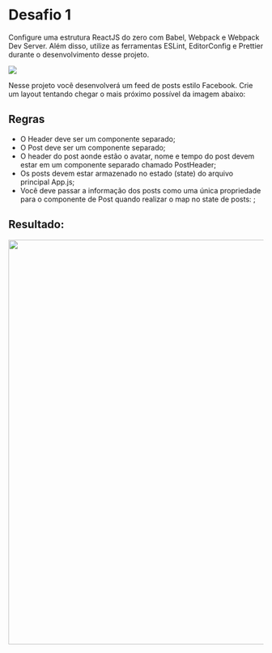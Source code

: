 # Desafio 1

Configure uma estrutura ReactJS do zero com Babel, Webpack e Webpack Dev Server. Além disso, utilize as ferramentas ESLint, EditorConfig e Prettier durante o desenvolvimento desse projeto. 

<img src="https://raw.githubusercontent.com/Rocketseat/bootcamp-reactjs-desafio-01/master/assets/feed.png"  />

Nesse projeto você desenvolverá um feed de posts estilo Facebook. Crie um layout tentando chegar o mais próximo possível da imagem abaixo:

## Regras

- O Header deve ser um componente separado;
- O Post deve ser um componente separado;
- O header do post aonde estão o avatar, nome e tempo do post devem estar em um componente separado chamado PostHeader;
- Os posts devem estar armazenado no estado (state) do arquivo principal App.js;
- Você deve passar a informação dos posts como uma única propriedade para o componente de Post quando realizar o map no state de posts: <Post data={post} />;

## Resultado:

<img src="https://s3.us-east-2.amazonaws.com/gobarber-img/Screenshot_2019-05-05+GoReact.png" width = "800px"/>
